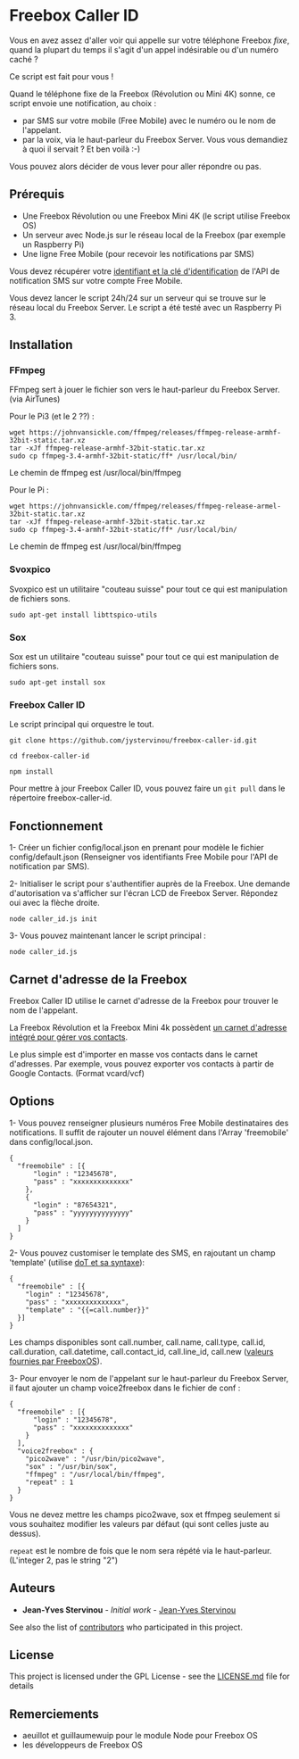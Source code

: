 # Freebox Caller ID

Vous en avez assez d'aller voir qui appelle sur votre téléphone Freebox *fixe*, quand la plupart du temps il s'agit d'un appel indésirable ou d'un numéro caché ?

Ce script est fait pour vous !

Quand le téléphone fixe de la Freebox (Révolution ou Mini 4K) sonne, ce script envoie une notification, au choix :

* par SMS sur votre mobile (Free Mobile) avec le numéro ou le nom de l'appelant.
* par la voix, via le haut-parleur du Freebox Server. Vous vous demandiez à quoi il servait ? Et ben voilà :-)

Vous pouvez alors décider de vous lever pour aller répondre ou pas.

## Prérequis

* Une Freebox Révolution ou une Freebox Mini 4K (le script utilise Freebox OS)
* Un serveur avec Node.js sur le réseau local de la Freebox (par exemple un Raspberry Pi)
* Une ligne Free Mobile (pour recevoir les notifications par SMS)

Vous devez récupérer votre [identifiant et la clé d'identification](http://www.universfreebox.com/article/26337/Nouveau-Free-Mobile-lance-un-systeme-de-notification-SMS-pour-vos-appareils-connectes) de l'API de notification SMS sur votre compte Free Mobile.

Vous devez lancer le script 24h/24 sur un serveur qui se trouve sur le réseau local du Freebox Server.
Le script a été testé avec un Raspberry Pi 3.

## Installation


### FFmpeg

FFmpeg sert à jouer le fichier son vers le haut-parleur du Freebox Server. (via AirTunes)

Pour le Pi3 (et le 2 ??) :

```
wget https://johnvansickle.com/ffmpeg/releases/ffmpeg-release-armhf-32bit-static.tar.xz
tar -xJf ffmpeg-release-armhf-32bit-static.tar.xz
sudo cp ffmpeg-3.4-armhf-32bit-static/ff* /usr/local/bin/
```

Le chemin de ffmpeg est /usr/local/bin/ffmpeg

Pour le Pi :

```
wget https://johnvansickle.com/ffmpeg/releases/ffmpeg-release-armel-32bit-static.tar.xz
tar -xJf ffmpeg-release-armhf-32bit-static.tar.xz
sudo cp ffmpeg-3.4-armhf-32bit-static/ff* /usr/local/bin/
```

Le chemin de ffmpeg est /usr/local/bin/ffmpeg

### Svoxpico

Svoxpico est un utilitaire "couteau suisse" pour tout ce qui est manipulation de fichiers sons.

```
sudo apt-get install libttspico-utils
```

### Sox

Sox est un utilitaire "couteau suisse" pour tout ce qui est manipulation de fichiers sons.

```
sudo apt-get install sox
```

### Freebox Caller ID

Le script principal qui orquestre le tout.

```
git clone https://github.com/jystervinou/freebox-caller-id.git

cd freebox-caller-id

npm install
```

Pour mettre à jour Freebox Caller ID, vous pouvez faire un `git pull` dans le répertoire freebox-caller-id.


## Fonctionnement

1- Créer un fichier config/local.json en prenant pour modèle le fichier config/default.json (Renseigner vos identifiants Free Mobile pour l'API de notification par SMS).

2- Initialiser le script pour s'authentifier auprès de la Freebox. Une demande d'autorisation va s'afficher sur l'écran LCD de Freebox Server. Répondez oui avec la flèche droite.

```
node caller_id.js init
```

3- Vous pouvez maintenant lancer le script principal :

```
node caller_id.js
```

## Carnet d'adresse de la Freebox

Freebox Caller ID utilise le carnet d'adresse de la Freebox pour trouver le nom de l'appelant.

La Freebox Révolution et la Freebox Mini 4k possèdent [un carnet d'adresse intégré pour gérer vos contacts](http://www.universfreebox.com/article/21614/Freebox-OS-journal-d-appels-gerez-vos-contacts-et-affichez-les-sur-la-Freebox).

Le plus simple est d'importer en masse vos contacts dans le carnet d'adresses.
Par exemple, vous pouvez exporter vos contacts à partir de Google Contacts. (Format vcard/vcf)

## Options

1- Vous pouvez renseigner plusieurs numéros Free Mobile destinataires des notifications. Il suffit de rajouter un nouvel élément dans l'Array 'freemobile' dans config/local.json.

```
{
  "freemobile" : [{
      "login" : "12345678",
      "pass" : "xxxxxxxxxxxxxx"
    },
    {
      "login" : "87654321",
      "pass" : "yyyyyyyyyyyyyy"
    }
  ]
}
```

2- Vous pouvez customiser le template des SMS, en rajoutant un champ 'template' (utilise [doT et sa syntaxe](http://olado.github.io/doT/index.html)):

```
{
  "freemobile" : [{
    "login" : "12345678",
    "pass" : "xxxxxxxxxxxxxx",
    "template" : "{{=call.number}}"
  }]
}
```

Les champs disponibles sont call.number, call.name, call.type, call.id, call.duration, call.datetime, call.contact_id, call.line_id, call.new ([valeurs fournies par FreeboxOS](https://dev.freebox.fr/sdk/os/call/)).

3- Pour envoyer le nom de l'appelant sur le haut-parleur du Freebox Server, il faut ajouter un champ voice2freebox dans le fichier de conf :

```
{
  "freemobile" : [{
      "login" : "12345678",
      "pass" : "xxxxxxxxxxxxxx"
    }
  ],
  "voice2freebox" : {
    "pico2wave" : "/usr/bin/pico2wave",
    "sox" : "/usr/bin/sox",
    "ffmpeg" : "/usr/local/bin/ffmpeg",
    "repeat" : 1
  }
}
```

Vous ne devez mettre les champs pico2wave, sox et ffmpeg seulement si vous souhaitez modifier les valeurs par défaut (qui sont celles juste au dessus).

`repeat` est le nombre de fois que le nom sera répété via le haut-parleur. (L'integer 2, pas le string "2")

## Auteurs

* **Jean-Yves Stervinou** - *Initial work* - [Jean-Yves Stervinou](https://github.com/jystervinou)

See also the list of [contributors](https://github.com/your/project/contributors) who participated in this project.

## License

This project is licensed under the GPL License - see the [LICENSE.md](LICENSE.md) file for details

## Remerciements

* aeuillot et guillaumewuip pour le module Node pour Freebox OS
* les développeurs de Freebox OS

